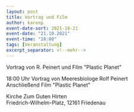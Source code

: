 ```yaml
---
layout: post
title: Vortrag und Film
author: karenp
event-date-sort: 2021-10-21
event-date: "21.10.2021"
event-time: "18:00"
tags: [Veranstaltung]
excerpt_separator: <!--mehr-->
---
```


Vortrag von R. Peinert und Film "Plastic Planet"<!--mehr-->

18:00 Uhr Vortrag von Meeresbiologe Rolf Peinert  
Anschließend Film "Plastic Planet"

Kirche Zum Guten Hirten  
Friedrich-Wilhelm-Platz, 12161 Friedenau
